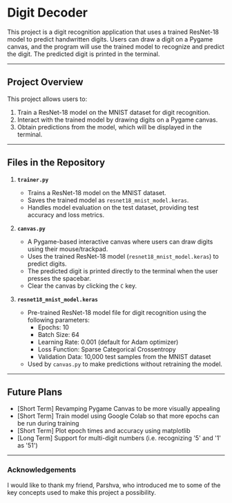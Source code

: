 # Digit Decoder
This project is a digit recognition application that uses a trained ResNet-18 model to predict handwritten digits. Users can draw a digit on a Pygame canvas, and the program will use the trained model to recognize and predict the digit. The predicted digit is printed in the terminal.

---

## Project Overview

This project allows users to:
1. Train a ResNet-18 model on the MNIST dataset for digit recognition.
2. Interact with the trained model by drawing digits on a Pygame canvas.
3. Obtain predictions from the model, which will be displayed in the terminal.

---

## Files in the Repository

1. **`trainer.py`**
   - Trains a ResNet-18 model on the MNIST dataset.
   - Saves the trained model as `resnet18_mnist_model.keras`.
   - Handles model evaluation on the test dataset, providing test accuracy and loss metrics.

2. **`canvas.py`**
   - A Pygame-based interactive canvas where users can draw digits using their mouse/trackpad.
   - Uses the trained ResNet-18 model (`resnet18_mnist_model.keras`) to predict digits.
   - The predicted digit is printed directly to the terminal when the user presses the spacebar.
   - Clear the canvas by clicking the `C` key.
     
3. **`resnet18_mnist_model.keras`**
   - Pre-trained ResNet-18 model file for digit recognition using the following parameters:
        - Epochs: 10
        - Batch Size: 64
        - Learning Rate: 0.001 (default for Adam optimizer)
        - Loss Function: Sparse Categorical Crossentropy
        - Validation Data: 10,000 test samples from the MNIST dataset
   - Used by `canvas.py` to make predictions without retraining the model.
---

## Future Plans
- [Short Term] Revamping Pygame Canvas to be more visually appealing
- [Short Term] Train model using Google Colab so that more epochs can be run during training
- [Short Term] Plot epoch times and accuracy using matplotlib
- [Long Term] Support for multi-digit numbers (i.e. recognizing '5' and '1' as '51')

---
### Acknowledgements
I would like to thank my friend, Parshva, who introduced me to some of the key concepts used to make this project a possibility.
